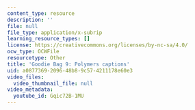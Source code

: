 ```yaml
---
content_type: resource
description: ''
file: null
file_type: application/x-subrip
learning_resource_types: []
license: https://creativecommons.org/licenses/by-nc-sa/4.0/
ocw_type: OCWFile
resourcetype: Other
title: 'Goodie Bag 9: Polymers captions'
uid: a0877369-2096-48b8-9c57-4211178e60e3
video_files:
  video_thumbnail_file: null
video_metadata:
  youtube_id: Gqic72B-1MU
---
```

